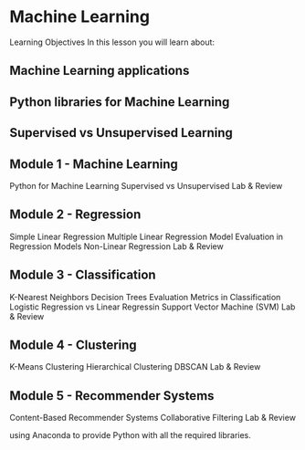 # Machine Learning
Learning Objectives
In this lesson you will learn about:

## Machine Learning applications 
## Python libraries for Machine Learning
## Supervised vs Unsupervised Learning 

## Module 1 - Machine Learning
Python for Machine Learning
Supervised vs Unsupervised
Lab & Review

## Module 2 - Regression
Simple Linear Regression
Multiple Linear Regression
Model Evaluation in Regression Models
Non-Linear Regression
Lab & Review

## Module 3 - Classification
K-Nearest Neighbors
Decision Trees
Evaluation Metrics in Classification
Logistic Regression vs Linear Regressin
Support Vector Machine (SVM)
Lab & Review

## Module 4 - Clustering
K-Means Clustering
Hierarchical Clustering
DBSCAN
Lab & Review

## Module 5 - Recommender Systems
Content-Based Recommender Systems
Collaborative Filtering
Lab & Review


using Anaconda to provide Python with all the required libraries.
